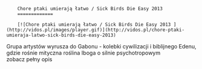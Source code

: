 
        Chore ptaki umierają łatwo / Sick Birds Die Easy 2013 
        =============
        
        [![Chore ptaki umierają łatwo / Sick Birds Die Easy 2013 ](http://vidos.pl/images/player.gif)](http://vidos.pl/chore-ptaki-umieraja-latwo-sick-birds-die-easy-2013)
        
        
 Grupa artystów wyrusza do Gabonu - kolebki cywilizacji i biblijnego Edenu, gdzie rośnie mityczna roślina Iboga o silnie psychotropowym zobacz pełny opis
    